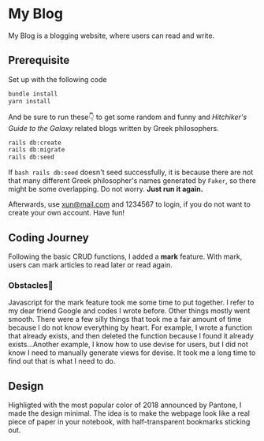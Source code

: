 # My Blog

My Blog is a blogging website, where users can read and write. 

## Prerequisite
Set up with the following code
```bash
bundle install
yarn install
```
And be sure to run these👇 to get some random and funny and *Hitchiker's Guide to the Galaxy* related blogs written by Greek philosophers.
```bash
rails db:create
rails db:migrate
rails db:seed
```
If ```bash rails db:seed``` doesn't seed successfully, it is because there are not that many different Greek philosopher's names generated by ```Faker```, so there might be some overlapping. 
Do not worry. **Just run it again.**

Afterwards, use xun@mail.com and 1234567 to login, if you do not want to create your own account.
Have fun!

## Coding Journey
Following the basic CRUD functions, I added a **mark** feature. 
With mark, users can mark articles to read later or read again. 

### Obstacles🤡
Javascript for the mark feature took me some time to put together. I refer to my dear friend Google and codes I wrote before. Other things mostly went smooth.
There were a few silly things that took me a fair amount of time because I do not know everything by heart. For example, I wrote a function that already exists, and then deleted the function because I found it already exists...Another example, I know how to use devise for users, but I did not know I need to manually generate views for devise. It took me a long time to find out that is what I need to do. 

## Design
Highligted with the most popular color of 2018 announced by Pantone, I made the design minimal. The idea is to make the webpage look like a real piece of paper in your notebook, with half-transparent bookmarks sticking out.


